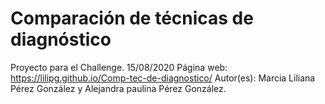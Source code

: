 # Comparación de técnicas de diagnóstico
Proyecto para el Challenge. 15/08/2020  Página web: https://lilipg.github.io/Comp-tec-de-diagnostico/  Autor(es): Marcia Liliana Pérez González y Alejandra paulina Pérez González.
